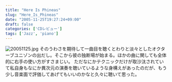 ```yaml
---
title: "Here Is Phineas"
slug: "Here_Is_Phineas"
date: "2005-11-25T19:27:24+09:00"
draft: false
categories: ['CDレビュー']
tags: ['Jazz', 'piano']
---
```


![20051125.jpg](/wp-content/archives/20051125.jpg) そのうわさを期待して一曲目を聴くとわりと淡々としたオクターブユニゾンの出だし。そこから彼の独断場が始まる。ほかの曲に関しても全体的に右手の使い方がすさまじい。 ただなにかテクニックだけが取沙汰されていて私自身もなにか異次元の演奏を聴いているような身構えがあったのだが、もう少し音楽面で評価してあげてもいいのかなと久々に聴いて思った。